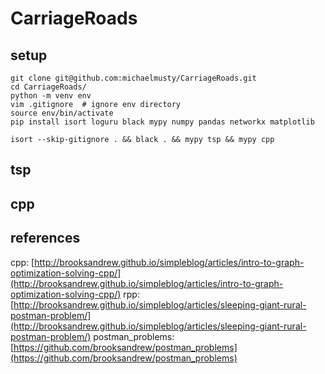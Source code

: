 # CarriageRoads

## setup

```
git clone git@github.com:michaelmusty/CarriageRoads.git
cd CarriageRoads/
python -m venv env
vim .gitignore  # ignore env directory
source env/bin/activate
pip install isort loguru black mypy numpy pandas networkx matplotlib

isort --skip-gitignore . && black . && mypy tsp && mypy cpp
```

## tsp

## cpp

## references
cpp: [http://brooksandrew.github.io/simpleblog/articles/intro-to-graph-optimization-solving-cpp/](http://brooksandrew.github.io/simpleblog/articles/intro-to-graph-optimization-solving-cpp/)
rpp: [http://brooksandrew.github.io/simpleblog/articles/sleeping-giant-rural-postman-problem/](http://brooksandrew.github.io/simpleblog/articles/sleeping-giant-rural-postman-problem/)
postman_problems: [https://github.com/brooksandrew/postman_problems](https://github.com/brooksandrew/postman_problems)